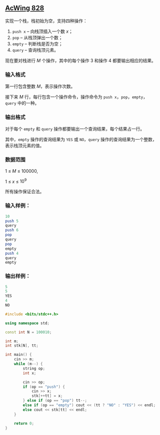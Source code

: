 ## [AcWing 828](https://www.acwing.com/problem/content/830/)

实现一个栈，栈初始为空，支持四种操作：

1. `push x` – 向栈顶插入一个数 $x$；
2. `pop` – 从栈顶弹出一个数；
3. `empty` – 判断栈是否为空；
4. `query` – 查询栈顶元素。

现在要对栈进行 $M$ 个操作，其中的每个操作 $3$ 和操作 $4$ 都要输出相应的结果。

### **输入格式**

第一行包含整数 $M$，表示操作次数。

接下来 $M$ 行，每行包含一个操作命令，操作命令为 `push x`，`pop`，`empty`，`query` 中的一种。

### **输出格式**

对于每个 `empty` 和 `query` 操作都要输出一个查询结果，每个结果占一行。

其中，`empty` 操作的查询结果为 `YES` 或 `NO`，`query` 操作的查询结果为一个整数，表示栈顶元素的值。

### **数据范围**

1 ≤ $M$ ≤ 100000,

1 ≤ $x$ ≤ $10^9$

所有操作保证合法。

### **输入样例：**

```perl
10
push 5
query
push 6
pop
query
pop
empty
push 4
query
empty
```

### **输出样例：**

```objectivec
5
5
YES
4
NO
```

```cpp
#include <bits/stdc++.h>

using namespace std;

const int N = 100010;

int m;
int stk[N], tt;

int main() {
    cin >> m;
    while (m--) {
        string op;
        int x;

        cin >> op;
        if (op == "push") {
            cin >> x;
            stk[++tt] = x;
        } else if (op == "pop") tt--;
        else if (op == "empty") cout << (tt ? "NO" : "YES") << endl;
        else cout << stk[tt] << endl;
    }

    return 0;
}
```